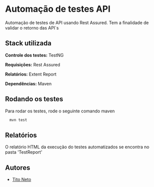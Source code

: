 
# Automação de testes API

Automação de testes de API usando Rest Assured. Tem a finalidade de  validar o retorno das API´s


## Stack utilizada

**Controle dos testes:** TestNG

**Requisições:** Rest Assured

**Relatórios:** Extent Report

**Dependências:** Maven


## Rodando os testes

Para rodar os testes, rode o seguinte comando maven

```bash
  mvn test 
```


## Relatórios
O relatório HTML da execução do testes automatizados se encontra no pasta 'TestReport'
## Autores

- [Tito Neto]()

